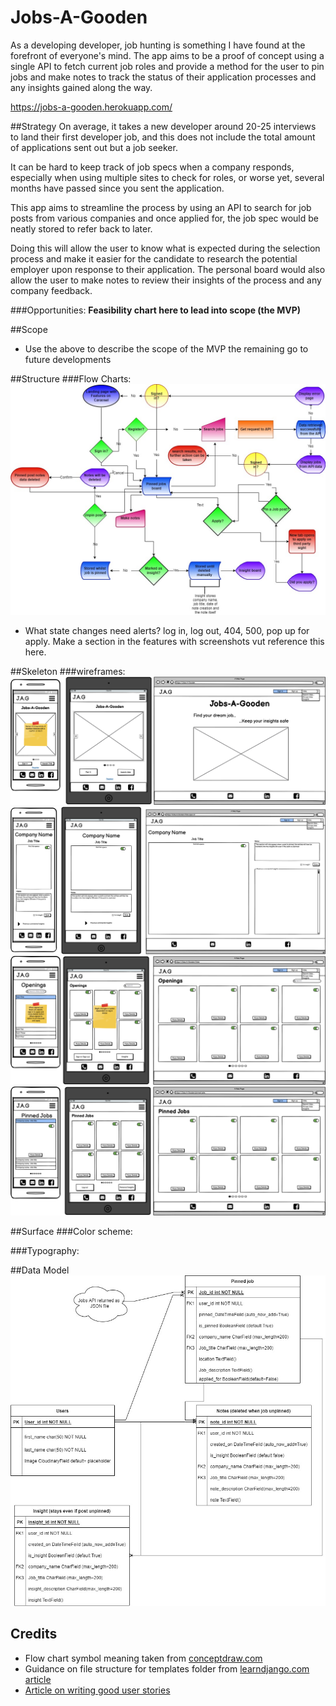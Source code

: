 # Jobs-A-Gooden
As a developing developer, job hunting is something I have found at the forefront of 
everyone's mind. The app aims to be a proof of concept using a single API to fetch 
current job roles and provide a method for the user to pin jobs and make notes to 
track the status of their application processes and any insights gained along the way.

https://jobs-a-gooden.herokuapp.com/

##Strategy 
On average, it takes a new developer around 20-25 interviews to land their first 
developer job, and this does not include the total amount of applications sent out 
but a job seeker.

It can be hard to keep track of job specs when a company responds, especially 
when using multiple sites to check for roles, or worse yet, several months 
have passed since you sent the application.

This app aims to streamline the process by using an  API to search for job posts 
from various companies and once applied for, the job spec would be neatly stored 
to refer back to later. 

Doing this will allow the user to know what is expected during the selection process 
and make it easier for the candidate to research the potential employer upon 
response to their application. The personal board would also allow the user to make 
notes to review their insights of the process and any company feedback.

###Opportunities:
**Feasibility chart here to lead into scope (the MVP)**

##Scope
* Use the above to describe the scope of the MVP the remaining go to future developments

##Structure
###Flow Charts:
![User Journeys flow chart](docs/flowcharts/user-Journey.jpg)

* What state changes need alerts? log in, log out, 404, 500, pop up for apply. 
Make a section in the features with screenshots vut reference this here.

##Skeleton
###wireframes:
![Homepage wireframes](docs/wireframes/homepage.png)
![Full job details wireframes](docs/wireframes/job-full-details.png)
![Job opening page wireframes](docs/wireframes/jobs-openings.png)
![Pinned jobs page wireframes](docs/wireframes/pinned-jobs.png)

##Surface
###Color scheme:

###Typography:

##Data Model
![Entity-Relationship-Model](docs/data-model/data-entity-relationship.jpg)


## Credits
* Flow chart symbol meaning taken from [conceptdraw.com](https://www.conceptdraw.com/How-To-Guide/flow-chart-symbols)
* Guidance on file structure for templates folder from [learndjango.com article](https://learndjango.com/tutorials/template-structure)
* [Article on writing good user stories](https://www.industriallogic.com/blog/as-a-developer-is-not-a-user-story/)